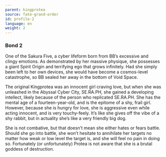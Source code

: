 ```yaml
---
parent: kingprotea
source: fate-grand-order
id: profile-2
language: en
weight: 2
---
```


### Bond 2

One of the Sakura Five, a cyber lifeform born from BB’s excessive and clingy emotions. As demonstrated by her massive physique, she possesses a giant Spirit Origin and terrifying ego that grows infinitely. Had she simply been left to her own devices, she would have become a cosmos-level catastrophe, so BB sealed her away in the bottom of Void Space.

The original Kingprotea was an innocent girl craving love, but when she was unleashed in the Abyssal Cyber City, SE.RA.PH, she gained a developing intellect, likely because of the person who replicated SE.RA.PH. She has the mental age of a fourteen-year-old, and is the epitome of a shy, frail girl. However, because she is hungry for love, she is aggressive even while acting innocent, and is very touchy-feely. It’s like she gives off the vibe of a shy rabbit, but in actuality she’s like a very friendly big dog.

She is not combative, but that doesn’t mean she either hates or fears battle. Should she go into battle, she won’t hesitate to annihilate her targets no matter how weak or low level the target is, and she will feel no pain in doing so. Fortunately (or unfortunately) Protea is not aware that she is a brutal goddess of destruction. 
